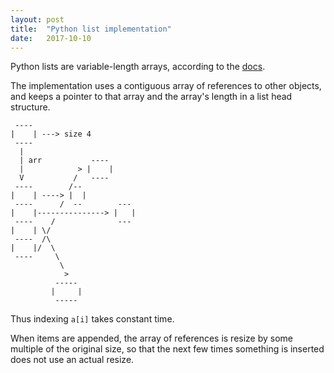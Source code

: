 ```yaml
---
layout: post
title:  "Python list implementation"
date:   2017-10-10
---
```


Python lists are variable-length arrays, according to the 
[docs](https://docs.python.org/2/faq/design.html#how-are-lists-implemented).

The implementation uses a contiguous array of references to other objects,
and keeps a pointer to that array and the array's length in a list head structure.

```
 ----
|    | ---> size 4
 ---- 
  |
  | arr           ----
  |            > |    |
  V           /   ----
 ----        /--
|    | ----> |  |
 ----      /  --        ---
|    |---------------> |   |
 ----    /              ---
|    | \/
 ----  /\ 
|    |/  \
 ----     \
           \
            >
          -----
         |     |
          ----- 
```

Thus indexing `a[i]` takes constant time.

When items are appended, the array of references is resize by some multiple
of the original size, 
so that the next few times something is inserted does not use an actual resize.



































